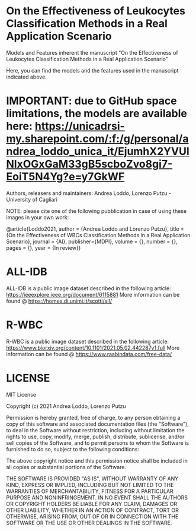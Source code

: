 # On the Effectiveness of Leukocytes Classification Methods in a Real Application Scenario
Models and Features inherent the manuscript "On the Effectiveness of Leukocytes Classification Methods in a Real Application Scenario"

Here, you can find the models and the features used in the manuscript indicated above.

# IMPORTANT: due to GitHub space limitations, the models are available here: https://unicadrsi-my.sharepoint.com/:f:/g/personal/andrea_loddo_unica_it/EjumhX2YVUlNlxOGxGaM33gB5scboZvo8gi7-EoiT5N4Yg?e=y7GkWF

Authors, releasers and maintainers: Andrea Loddo, Lorenzo Putzu - University of Cagliari

NOTE: please cite one of the following pubblication in case of using these images in your own work:

@article{Loddo2021, author = {Andrea Loddo and Lorenzo Putzu}, title = {On the Effectiveness of WBCs Classification Methods in a Real Application Scenario}, journal = {AI}, publisher={MDPI}, volume = {}, number = {}, pages = {}, year = {In review}}

# ALL-IDB
ALL-IDB is a public image dataset described in the following article: https://ieeexplore.ieee.org/document/6115881 More information can be found @ https://homes.di.unimi.it/scotti/all/

# R-WBC
R-WBC is a public image dataset described in the following article: https://www.biorxiv.org/content/10.1101/2021.05.02.442287v1.full More information can be found @ https://www.raabindata.com/free-data/

# LICENSE
MIT License

Copyright (c) 2021 Andrea Loddo, Lorenzo Putzu

Permission is hereby granted, free of charge, to any person obtaining a copy of this software and associated documentation files (the "Software"), to deal in the Software without restriction, including without limitation the rights to use, copy, modify, merge, publish, distribute, sublicense, and/or sell copies of the Software, and to permit persons to whom the Software is furnished to do so, subject to the following conditions:

The above copyright notice and this permission notice shall be included in all copies or substantial portions of the Software.

THE SOFTWARE IS PROVIDED "AS IS", WITHOUT WARRANTY OF ANY KIND, EXPRESS OR IMPLIED, INCLUDING BUT NOT LIMITED TO THE WARRANTIES OF MERCHANTABILITY, FITNESS FOR A PARTICULAR PURPOSE AND NONINFRINGEMENT. IN NO EVENT SHALL THE AUTHORS OR COPYRIGHT HOLDERS BE LIABLE FOR ANY CLAIM, DAMAGES OR OTHER LIABILITY, WHETHER IN AN ACTION OF CONTRACT, TORT OR OTHERWISE, ARISING FROM, OUT OF OR IN CONNECTION WITH THE SOFTWARE OR THE USE OR OTHER DEALINGS IN THE SOFTWARE.
